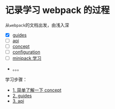 # 记录学习 webpack 的过程

从`webpack`的文档出发，由浅入深

- [x] [guides](https://webpack.js.org/guides/getting-started/)
- [ ] [api](https://webpack.js.org/api/)
- [ ] [concept](https://webpack.js.org/concepts/)
- [ ] [configuration](https://webpack.js.org/configuration/)
- [ ] [minipack 学习](https://github.com/ronami/minipack)
- 。。。

学习步骤：

- [1. 简单了解一下 concept](./concept/readme.md#simpleConcept)
- [2. guides](./guides/readme.md)
- [3. api](./api)
